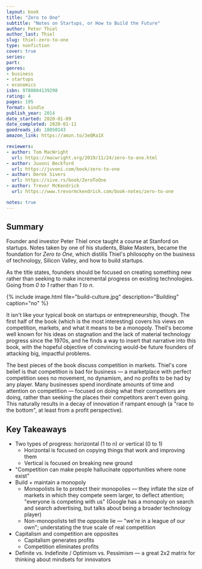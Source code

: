 ```yaml
---
layout: book
title: "Zero to One"
subtitle: "Notes on Startups, or How to Build the Future"
author: Peter Thiel
author_last: Thiel
slug: thiel-zero-to-one
type: nonfiction
cover: true
series: 
part: 
genres:
- business
- startups
- economics
isbn: 9780804139298
rating: 4
pages: 195
format: kindle
publish_year: 2014
date_started: 2020-01-09
date_completed: 2020-01-11
goodreads_id: 18050143
amazon_link: https://amzn.to/3eQRa1X

reviewers:
- author: Tom MacWright
  url: https://macwright.org/2019/11/24/zero-to-one.html
- author: Juvoni Beckford
  url: https://juvoni.com/book/zero-to-one
- author: Derek Sivers
  url: https://sive.rs/book/ZeroToOne
- author: Trevor McKendrick
  url: https://www.trevormckendrick.com/book-notes/zero-to-one

notes: true
---
```


## Summary

Founder and investor Peter Thiel once taught a course at Stanford on startups. Notes taken by one of his students, Blake Masters, became the foundation for _Zero to One_, which distills Thiel's philosophy on the business of technology, Silicon Valley, and how to build startups.

As the title states, founders should be focused on creating something new rather than seeking to make incremental progress on existing technologies. Going from _0 to 1_ rather than _1 to n_.

{% include image.html file="build-culture.jpg" description="Building" caption="no" %}

It isn't like your typical book on startups or entrepreneurship, though. The first half of the book (which is the most interesting) covers his views on competition, markets, and what it means to be a monopoly. Theil's become well known for his ideas on stagnation and the lack of material technology progress since the 1970s, and he finds a way to insert that narrative into this book, with the hopeful objective of convincing would-be future founders of attacking big, impactful problems.

The best pieces of the book discuss competition in markets. Thiel's core belief is that competition is bad for business — a marketplace with perfect competition sees no movement, no dynamism, and no profits to be had by any player. Many businesses spend inordinate amounts of time and attention on competition — focused on doing what their competitors are doing, rather than seeking the places their competitors aren't even going. This naturally results in a decay of innovation if rampant enough (a "race to the bottom", at least from a profit perspective).

## Key Takeaways

* Two types of progress: horizontal (1 to n) or vertical (0 to 1)
  * Horizontal is focused on copying things that work and improving them
  * Vertical is focused on breaking new ground
* "Competition can make people hallucinate opportunities where none exist"
* Build + maintain a monopoly
  * Monopolists lie to protect their monopolies — they inflate the size of markets in which they compete seem larger, to deflect attention; "everyone is competing with us" (Google has a monopoly on search and search advertising, but talks about being a broader technology player)
  * Non-monopolists tell the opposite lie — "we're in a league of our own"; understating the true scale of real competition
* Capitalism and competition are opposites
  * Capitalism generates profits
  * Competition eliminates profits
* Definite vs. Indefinite / Optimism vs. Pessimism — a great 2x2 matrix for thinking about mindsets for innovators
